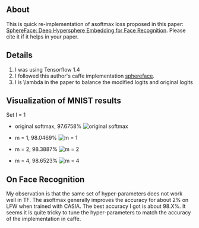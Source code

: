 ## About

This is quick re-implementation of asoftmax loss proposed in this paper: [SphereFace: Deep Hypersphere Embedding for Face Recognition](https://arxiv.org/abs/1704.08063). Please cite it if it helps in your paper.

## Details

1. I was using Tensorflow 1.4
1. I followed this author's caffe implementation [sphereface](https://github.com/wy1iu/sphereface).
1. l is \lambda in the paper to balance the modified logits and original logits

## Visualization of MNIST results

Set l = 1

- original softmax, 97.6758%
![original softmax](https://github.com/pppoe/tensorflow-sphereface-asoftmax/blob/master/figures/m0.png)

- m = 1, 98.0469%
![m = 1](https://github.com/pppoe/tensorflow-sphereface-asoftmax/blob/master/figures/m1.png)

- m = 2, 98.3887%
![m = 2](https://github.com/pppoe/tensorflow-sphereface-asoftmax/blob/master/figures/m2.png)

- m = 4, 98.6523% 
![m = 4](https://github.com/pppoe/tensorflow-sphereface-asoftmax/blob/master/figures/m4.png)

## On Face Recognition 

My observation is that the same set of hyper-parameters does not work well in TF. The asoftmax generally improves the accuracy for about 2% on LFW when trained with CASIA.
The best accuracy I got is about 98.X%. It seems it is quite tricky to tune the hyper-parameters to match the accuracy of the implementation in caffe.
